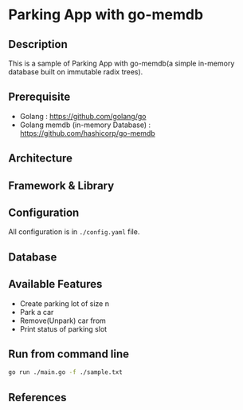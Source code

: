 # Parking App with go-memdb

## Description

This is a sample of Parking App with go-memdb(a simple in-memory database built on immutable radix trees).

## Prerequisite

- Golang : https://github.com/golang/go
- Golang memdb (in-memory Database) : https://github.com/hashicorp/go-memdb

## Architecture

## Framework & Library

## Configuration

All configuration is in `./config.yaml` file. 

## Database


## Available Features

- Create parking lot of size n
- Park a car
- Remove(Unpark) car from
- Print status of parking slot

## Run from command line

```bash
go run ./main.go -f ./sample.txt
```

## References